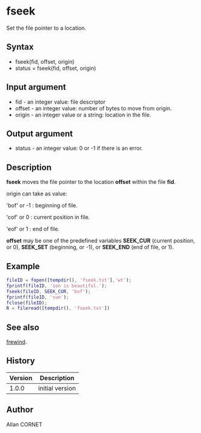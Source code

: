 # fseek

Set the file pointer to a location.

## Syntax

- fseek(fid, offset, origin)
- status = fseek(fid, offset, origin)

## Input argument

- fid - an integer value: file descriptor
- offset - an integer value: number of bytes to move from origin.
- origin - an integer value or a string: location in the file.

## Output argument

- status - an integer value: 0 or -1 if there is an error.

## Description

  <p><b>fseek</b> moves the file pointer to the location <b>offset</b> within the file <b>fid</b>.</p>
  <p>origin can take as value:</p>
  <p>'bof' or -1 : beginning of file.</p>
  <p>'cof' or 0 : current position in file.</p>
  <p>'eof' or 1 : end of file.</p>
  <p><b>offset</b> may be one of the predefined variables <b>SEEK_CUR</b> (current position, or 0), <b>SEEK_SET</b> (beginning, or -1), or <b>SEEK_END</b> (end of file, or 1).</p>

## Example

```matlab
fileID = fopen([tempdir(), 'fseek.txt'],'wt');
fprintf(fileID, 'son is beautiful.');
fseek(fileID, SEEK_CUR, 'bof');
fprintf(fileID, 'sun');
fclose(fileID);
R = fileread([tempdir(), 'fseek.txt'])
```

## See also

[frewind](frewind.md).

## History

| Version | Description     |
| ------- | --------------- |
| 1.0.0   | initial version |

## Author

Allan CORNET
